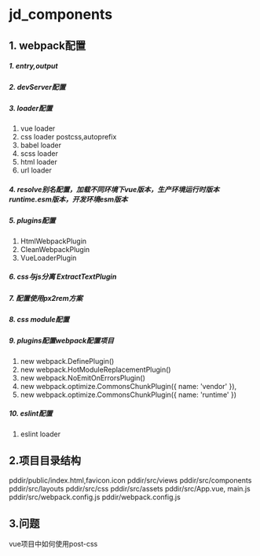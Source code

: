 # jd_components
## 1. webpack配置
##### 1. entry,output
##### 2. devServer配置
##### 3. loader配置
  1. vue loader
  2. css loader postcss,autoprefix 
  3. babel loader
  4. scss loader
  5. html loader
  6. url loader

##### 4. resolve别名配置，加载不同环境下vue版本，生产环境运行时版本runtime.esm版本，开发环境esm版本
##### 5. plugins配置
  1. HtmlWebpackPlugin
  2. CleanWebpackPlugin
  3. VueLoaderPlugin

##### 6. css与js分离 ExtractTextPlugin

##### 7. 配置使用px2rem方案

##### 8. css module配置

##### 9. plugins配置webpack配置项目
1. new webpack.DefinePlugin()
2. new webpack.HotModuleReplacementPlugin()
3. new webpack.NoEmitOnErrorsPlugin()
4. new webpack.optimize.CommonsChunkPlugin({
      name: 'vendor'
    }),
5. new webpack.optimize.CommonsChunkPlugin({
      name: 'runtime'
    })

##### 10. eslint配置
  1. eslint loader

## 2.项目目录结构
pddir/public/index.html,favicon.icon
pddir/src/views
pddir/src/components
pddir/src/layouts
pddir/src/css
pddir/src/assets
pddir/src/App.vue, main.js
pddir/src/webpack.config.js
pddir/webpack.config.js

## 3.问题
vue项目中如何使用post-css